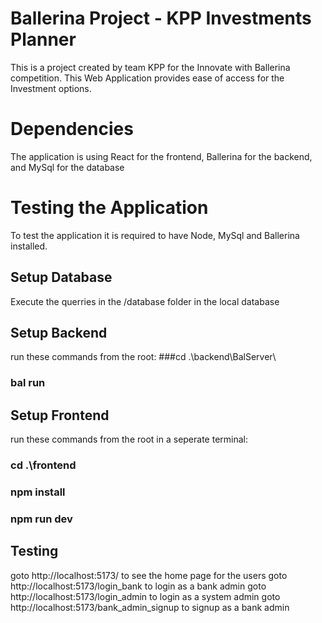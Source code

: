 # Ballerina Project - KPP Investments Planner
This is a project created by team KPP for the Innovate with Ballerina competition. This Web Application provides ease of access for the Investment options.
# Dependencies
The application is using React for the frontend, Ballerina for the backend, and MySql for the database
# Testing the Application
To test the application it is required to have Node, MySql and Ballerina installed.
## Setup Database
Execute the querries in the /database folder in the local database
## Setup Backend
run these commands from the root:
###cd .\backend\BalServer\
### bal run
## Setup Frontend
run these commands from the root in a seperate terminal:
### cd .\frontend
### npm install
### npm run dev
## Testing
goto http://localhost:5173/ to see the home page for the users
goto http://localhost:5173/login_bank to login as a bank admin
goto http://localhost:5173/login_admin to login as a system admin
goto http://localhost:5173/bank_admin_signup to signup as a bank admin
